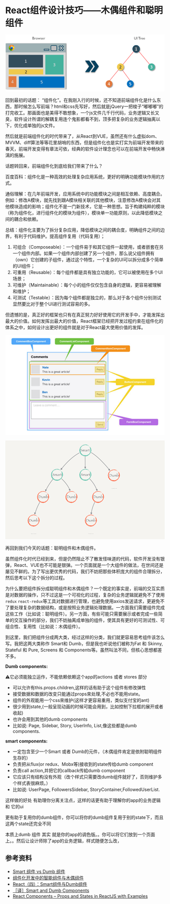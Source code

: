 # React组件设计技巧——木偶组件和聪明组件

![](../assets/ui-tree.png)

回到最初的话题： “组件化”。在我刚入行的时候，还不知道前端组件化是什么东西，那时候怎么写前端？html和css先写好，然后就是jQuery一把梭子“嘟嘟嘟”的打完收工。那画面也是美得不敢想象，一个js文件几千行代码，业务逻辑又长又臭，软件设计所谓的解耦复用连个鬼影都看不到，顶多把复杂的业务逻辑抽离以下，优化成单独的js文件。

然后就是前端组件化的时代带来了，从React到VUE，虽然还有什么虚拟dom、MVVM、diff算法等等花里胡哨的东西，但是组件化也是实打实为前端开发带来的春天，前端开发变得有章法可依，经典的软件设计理念也可以在前端开发中畅快淋漓的施展。

话题转回来，前端组件化到底给我们带来了什么？

百度百科：组件化是一种高效的处理复杂应用系统，更好的明确功能模块作用的方式。

通俗理解：在几年前端开发，应用系统中的功能模块之间是相互依赖、高度耦合。例如：修改A模块，就先找到跟A模块相关联的其他模块，注意修改A模块会对其他模块造成的影响；组件化不是一门新技术，它是一种思想。旨于构建纯粹的模块（称为组件化，进行组件化的模块为组件），模块单一功能原则，以此降低模块之间的耦合和依赖。

总结：组件化主要为了拆分复杂应用，降低模块之间的耦合度，明确组件之间的边界，有利于代码维护。提高组件复用（代码复用）；

1. 可组合（Composeable）：一个组件易于和其它组件一起使用，或者嵌套在另一个组件内部。如果一个组件内部创建了另一个组件，那么说父组件拥有（own）它创建的子组件，通过这个特性，一个复杂的UI可以拆分成多个简单的UI组件；
2. 可重用（Reusable）：每个组件都是具有独立功能的，它可以被使用在多个UI场景；
3. 可维护（Maintainable）：每个小的组件仅仅包含自身的逻辑，更容易被理解和维护；
4. 可测试（Testable）：因为每个组件都是独立的，那么对于各个组件分别测试显然要比对于整个UI进行测试容易的多。

但遗憾的是，真正好的框架也只有在真正努力好好使用它的开发手中，才能发挥出最大的价值。如何发挥出最大的价值，React框架已经把开发过程约束在组件化的体系之中，如何设计出更好的组件就是对于React最大使用价值的发挥。

![](../assets/component.jpeg)

![](../assets/smart-dumb.png)

再回到我们今天的话题：聪明组件和木偶组件。

虽然组件化时代已经到来，但是仍然阻止不了散发怪味道的代码，软件开发没有银弹，React、VUE也不可能是银弹。一个页面就是一个大组件的做法，在世间还是屡见不鲜的。为了写出更优秀的代码，我们不妨把那些体积庞大的组件合理拆分，然后思考以下这个拆分的过程。

为什么要把组件拆分成聪明组件和木偶组件？一个既定的事实是，前端的交互实质是对数据的操作，只不过这是一个可视化的过程，复杂的业务逻辑就避免不了使用 `redux` `react-redux`等工具对数据进行管理，也避免使用axios发送请求，更避免不了要处理复杂的数据结构，或是按照业务逻辑处理数据。一方面我们需要组件完成这些工作（比如说：聪明组件）。另一方面，有些可能只需要展示或者完成一些简单的交互操作的部分，我们不妨抽离成单独的组件，使其具有更好的可测试性、可组合性、复用性（比如说：木偶组件）。

到这里，我们把组件分成两大类，经过这样的分类，我们就更容易思考组件该怎么写。我把这两大类称作 Smart和 Dumb，但是我也听说他们被称为Fat 和 Skinny, Stateful 和 Pure, Screens 和 Components等。虽然叫法不同，但核心思想都差不多。

**Dumb components:**

⚠️它必须能独立运作，不能依赖依赖这个app的actions 或者 stores 部分
* 可以允许有this.props.children,这样的话有助于这个组件有修改弹性
* 接受数据和数据的改变只能通过props來处理,不必也不能用state。
* 组件的外观能用一个css來维护(这样才更容易重用，类似支付宝的ant)
* 很少用到state,(一般呈现动画的时候可能会用到，比如控制下拉框的展开或者收起)
* 也许会用到其他的dumb components
* 比如说: Page, Sidebar, Story, UserInfo, List,像这些都是dumb components.

**smart components:**

* 一定包含至少一个Smart 或者 Dumb的元件，（木偶组件肯定是依附聪明组件生存的）
* 负责把从flux(or redux、Mobx等)接收到的state传给dumb component
* 负责call action,并把它的callback传給dumb component
* 它应该只有结构没有外观（改个样式只需要改dumb组件就好了，否则维护多个样式表很麻烦。）
* 比如说: UserPage, FollowersSidebar, StoryContainer,FollowedUserList.

这样做的好处
有助理你分离关注点，这样的话更有助于理解你的app的业务逻辑 和 它的ui

更有助于复用你的dumb组件，你可以将你的dumb组件复用于别的state下，而且这两个state还完全不同

本质上dumb 组件 其实 就是你的app的调色版。。你可以将它们放到一个页面上。。然后让设计师除了app的业务逻辑，样式随便怎么改，

## 参考资料

* [Smart 组件 vs Dumb 组件][1]
* [组件化开发中的智能组件与木偶组件][2]
* [React（四）：Smart组件与Dumb组件][3]
* [［译］Smart and Dumb Components][4]
* [React Components – Props and States in ReactJS with Examples][5]

[1]: http://huziketang.mangojuice.top/books/react/lesson43
[2]: https://juejin.im/entry/579ec0efc4c971005ade40ad
[3]: https://blog.csdn.net/u012131835/article/details/83823977
[4]: https://segmentfault.com/a/1190000004111786
[5]: https://www.edureka.co/blog/react-components/
